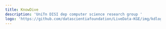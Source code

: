 ```yaml
---
title: KnowDive
description: 'UniTn DISI dep computer science research group '
logo: 'https://github.com/datascientiafoundation/LiveData-KGE/img/kdlogo.png'
---
```

